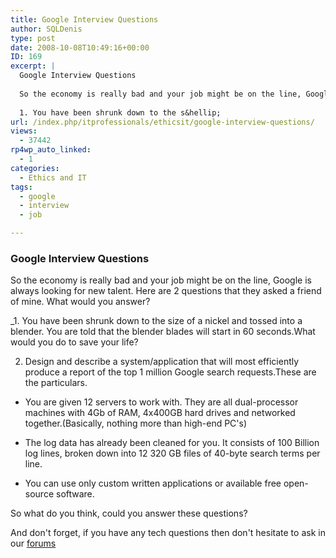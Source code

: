 ```yaml
---
title: Google Interview Questions
author: SQLDenis
type: post
date: 2008-10-08T10:49:16+00:00
ID: 169
excerpt: |
  Google Interview Questions
  
  So the economy is really bad and your job might be on the line, Google is always looking for new talent. Here are 2 questions that they asked a friend of mine. What would you answer?
  
  1. You have been shrunk down to the s&hellip;
url: /index.php/itprofessionals/ethicsit/google-interview-questions/
views:
  - 37442
rp4wp_auto_linked:
  - 1
categories:
  - Ethics and IT
tags:
  - google
  - interview
  - job

---
```

### Google Interview Questions

So the economy is really bad and your job might be on the line, Google is always looking for new talent. Here are 2 questions that they asked a friend of mine. What would you answer?

_1. You have been shrunk down to the size of a nickel and tossed into a blender. You are told that the blender blades will start in 60 seconds.What would you do to save your life?</p> 

2. Design and describe a system/application that will most efficiently produce a report of the top 1 million Google search requests.These are the particulars.

* You are given 12 servers to work with. They are all dual-processor machines with 4Gb of RAM, 4x400GB hard drives and networked together.(Basically, nothing more than high-end PC's)

* The log data has already been cleaned for you. It consists of 100 Billion log lines, broken down into 12 320 GB files of 40-byte search terms per line.

* You can use only custom written applications or available free open-source software.</em>

So what do you think, could you answer these questions?

And don't forget, if you have any tech questions then don't hesitate to ask in our [forums][1]

 [1]: http://forum.ltd.local/
